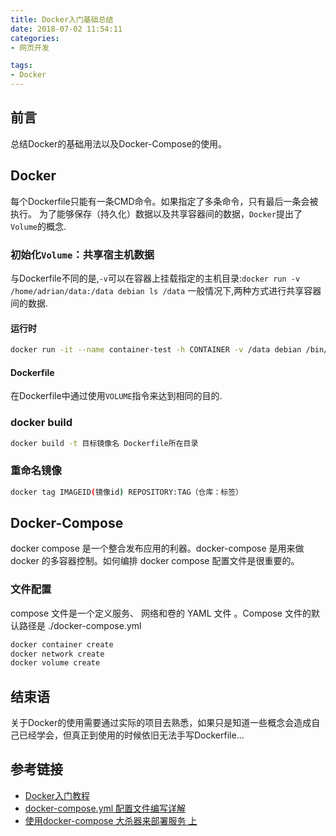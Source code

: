 ```yaml
---
title: Docker入门基础总结
date: 2018-07-02 11:54:11
categories:
- 网页开发

tags:
- Docker
---
```


## 前言
总结Docker的基础用法以及Docker-Compose的使用。

<!-- more -->
## Docker
每个Dockerfile只能有一条CMD命令。如果指定了多条命令，只有最后一条会被执行。
为了能够保存（持久化）数据以及共享容器间的数据，`Docker`提出了`Volume`的概念.
### 初始化`Volume`：共享宿主机数据
与Dockerfile不同的是,`-v`可以在容器上挂载指定的主机目录:`docker run -v /home/adrian/data:/data debian ls /data`
一般情况下,两种方式进行共享容器间的数据.
#### 运行时
```bash
docker run -it --name container-test -h CONTAINER -v /data debian /bin/bash
```
#### Dockerfile
在Dockerfile中通过使用`VOLUME`指令来达到相同的目的.

### docker build
```bash
docker build -t 目标镜像名 Dockerfile所在目录
```
### 重命名镜像
```bash
docker tag IMAGEID(镜像id) REPOSITORY:TAG（仓库：标签）
```

## Docker-Compose
docker compose 是一个整合发布应用的利器。docker-compose 是用来做docker 的多容器控制。如何编排 docker compose 配置文件是很重要的。
### 文件配置
compose 文件是一个定义服务、 网络和卷的 YAML 文件 。Compose 文件的默认路径是 ./docker-compose.yml
```bash
docker container create
docker network create
docker volume create
```
## 结束语
关于Docker的使用需要通过实际的项目去熟悉，如果只是知道一些概念会造成自己已经学会，但真正到使用的时候依旧无法手写Dockerfile...

## 参考链接
- [Docker入门教程](http://www.docker.org.cn/book/docker/what-is-docker-16.html)
- [docker-compose.yml 配置文件编写详解](https://blog.csdn.net/qq_36148847/article/details/79427878)
- [使用docker-compose 大杀器来部署服务 上](https://www.cnblogs.com/neptunemoon/p/6512121.html)